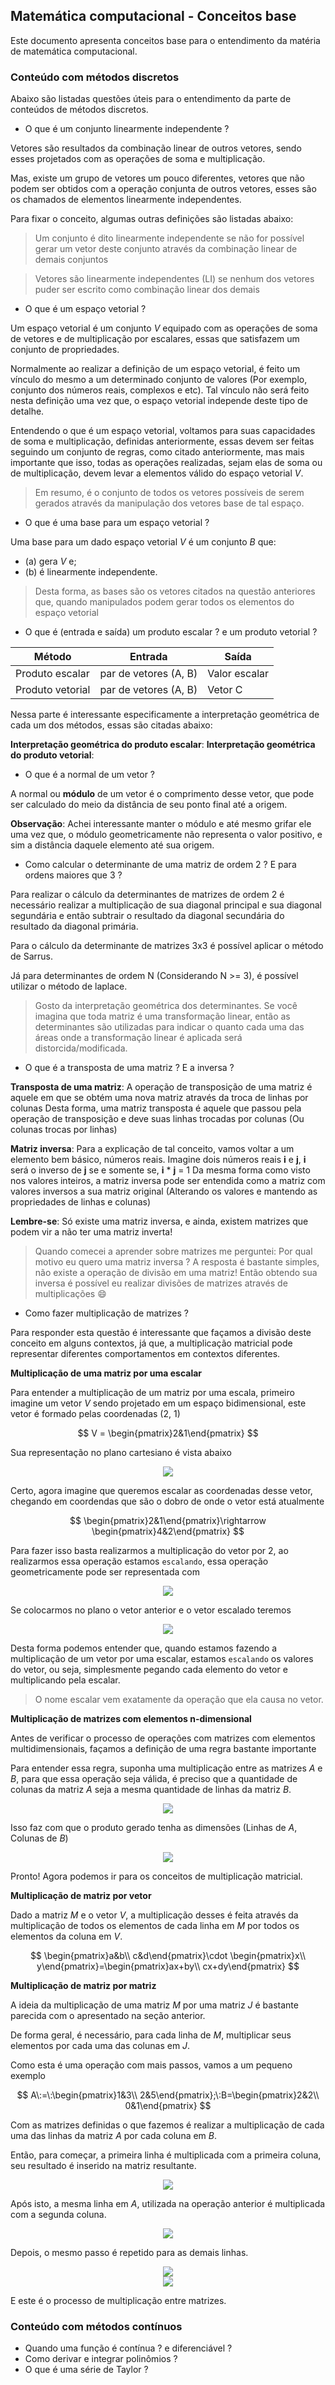 ## Matemática computacional - Conceitos base

Este documento apresenta conceitos base para o entendimento da matéria de matemática computacional.

### Conteúdo com métodos discretos

Abaixo são listadas questões úteis para o entendimento da parte de conteúdos de métodos discretos.

* O que é um conjunto linearmente independente ?

Vetores são resultados da combinação linear de outros vetores, sendo esses projetados com as operações de soma e multiplicação.

Mas, existe um grupo de vetores um pouco diferentes, vetores que não podem ser obtidos com a operação conjunta de outros vetores, esses são os chamados de elementos linearmente independentes.

Para fixar o conceito, algumas outras definições são listadas abaixo:

> Um conjunto é dito linearmente independente se não for possível gerar um vetor deste conjunto através da combinação linear de demais conjuntos

> Vetores são linearmente independentes (LI) se nenhum dos vetores puder ser escrito como combinação linear dos demais

* O que é um espaço vetorial ?

Um espaço vetorial é um conjunto *V* equipado com as operações de soma de vetores e de multiplicação por escalares, essas que satisfazem um conjunto de propriedades.

Normalmente ao realizar a definição de um espaço vetorial, é feito um vínculo do mesmo a um determinado conjunto de valores (Por exemplo, conjunto dos números reais, complexos e etc). Tal vínculo não será feito nesta definição uma vez que, o espaço vetorial independe deste tipo de detalhe.

Entendendo o que é um espaço vetorial, voltamos para suas capacidades de soma e multiplicação, definidas anteriormente, essas devem ser feitas seguindo um conjunto de regras, como citado anteriormente, mas mais importante que isso, todas as operações realizadas, sejam elas de soma ou de multiplicação, devem levar a elementos válido do espaço vetorial *V*.

> Em resumo, é o conjunto de todos os vetores possíveis de serem gerados através da manipulação dos vetores base de tal espaço.

* O que é uma base para um espaço vetorial ?

Uma base para um dado espaço vetorial *V* é um conjunto *B* que:
- (a) gera *V* e;
- (b) é linearmente independente.

> Desta forma, as bases são os vetores citados na questão anteriores que, quando manipulados podem gerar todos os elementos do espaço vetorial

* O que é (entrada e saída) um produto escalar ? e um produto vetorial ?

| Método           | Entrada               | Saída         |
|------------------|-----------------------|---------------|
| Produto escalar  | par de vetores (A, B) | Valor escalar |
| Produto vetorial | par de vetores (A, B) | Vetor C       |

Nessa parte é interessante especificamente a interpretação geométrica de cada um dos métodos, essas são citadas abaixo:

**Interpretação geométrica do produto escalar**: 
**Interpretação geométrica do produto vetorial**: 

* O que é a normal de um vetor ?

A normal ou **módulo** de um vetor é o comprimento desse vetor, que pode ser calculado do meio da distância de seu ponto final até a origem.

**Observação**: Achei interessante manter o módulo e até mesmo grifar ele uma vez que, o módulo geometricamente não representa o valor positivo, e sim a distância daquele elemento até sua origem. 

* Como calcular o determinante de uma matriz de ordem 2 ? E para ordens maiores que 3 ?

Para realizar o cálculo da determinantes de matrizes de ordem 2 é necessário realizar a multiplicação de sua diagonal principal e sua diagonal segundária e então subtrair o resultado da diagonal secundária do resultado da diagonal primária.

Para o cálculo da determinante de matrizes 3x3 é possível aplicar o método de Sarrus.

Já para determinantes de ordem N (Considerando N >= 3), é possível utilizar o método de laplace.

> Gosto da interpretação geométrica dos determinantes. Se você imagina que toda matriz é uma transformação linear, então as determinantes são utilizadas para indicar o quanto cada uma das áreas onde a transformação linear é aplicada será distorcida/modificada.

* O que é a transposta de uma matriz ? E a inversa ?

**Transposta de uma matriz**: A operação de transposição de uma matriz é aquele em que se obtém uma nova matriz através da troca de linhas por colunas
Desta forma, uma matriz transposta é aquele que passou pela operação de transposição e deve suas linhas trocadas por colunas (Ou colunas trocas por linhas)

**Matriz inversa**: Para a explicação de tal conceito, vamos voltar a um elemento bem básico, números reais. Imagine dois números reais **i** e **j**, **i** será o inverso de **j** se e somente se, **i** * **j** = 1
Da mesma forma como visto nos valores inteiros, a matriz inversa pode ser entendida como a matriz com valores inversos a sua matriz original (Alterando os valores e mantendo as propriedades de linhas e colunas)

**Lembre-se**: Só existe uma matriz inversa, e ainda, existem matrizes que podem vir a não ter uma matriz inverta!

> Quando comecei a aprender sobre matrizes me perguntei: Por qual motivo eu quero uma matriz inversa ? A resposta é bastante simples, não existe a operação de divisão em uma matriz! Então obtendo sua inversa é possível eu realizar divisões de matrizes através de multiplicações :smile:

* Como fazer multiplicação de matrizes ?

Para responder esta questão é interessante que façamos a divisão deste conceito em alguns contextos, já que, a multiplicação matricial pode representar diferentes comportamentos em contextos diferentes.

**Multiplicação de uma matriz por uma escalar**

Para entender a multiplicação de um matriz por uma escala, primeiro imagine um vetor *V* sendo projetado em um espaço bidimensional, este vetor é formado pelas coordenadas (2, 1)

$$
V = \begin{pmatrix}2&1\end{pmatrix}
$$

Sua representação no plano cartesiano é vista abaixo

<div align="center">
    <img src="imagens/vetor_1.png">
</div>

Certo, agora imagine que queremos escalar as coordenadas desse vetor, chegando em coordendas que são o dobro de onde o vetor está atualmente

$$
\begin{pmatrix}2&1\end{pmatrix}\rightarrow \begin{pmatrix}4&2\end{pmatrix}
$$

Para fazer isso basta realizarmos a multiplicação do vetor por 2, ao realizarmos essa operação estamos `escalando`, essa operação geometricamente pode ser representada com

<div align="center">
    <img src="imagens/vetor_2.png">
</div>

Se colocarmos no plano o vetor anterior e o vetor escalado teremos

<div align="center">
    <img src="imagens/vetor_3.png">
</div>

Desta forma podemos entender que, quando estamos fazendo a multiplicação de um vetor por uma escalar, estamos `escalando` os valores do vetor, ou seja, simplesmente pegando cada elemento do vetor e multiplicando pela escalar.

> O nome escalar vem exatamente da operação que ela causa no vetor.

**Multiplicação de matrizes com elementos n-dimensional**

Antes de verificar o processo de operações com matrizes com elementos multidimensionais, façamos a definição de uma regra bastante importante

Para entender essa regra, suponha uma multiplicação entre as matrizes *A* e *B*, para que essa operação seja válida, é preciso que a quantidade de colunas da matriz *A* seja a mesma quantidade de linhas da matriz *B*.

<div align="center">
    <img src="https://matematicabasica.net/wp-content/uploads/2019/02/definicao-da-multiplicacao-de-matrizes-1.png"></img>
</div>

Isso faz com que o produto gerado tenha as dimensões (Linhas de *A*, Colunas de *B*)

<div align="center">
    <img src="https://matematicabasica.net/wp-content/uploads/2019/02/definicao-da-multiplicacao-de-matrizes-c-1.png"></img>
</div>

Pronto! Agora podemos ir para os conceitos de multiplicação matricial.

**Multiplicação de matriz por vetor**

Dado a matriz *M* e o vetor *V*, a multiplicação desses é feita através da multiplicação de todos os elementos de cada linha em *M* por todos os elementos da coluna em *V*.

$$
\begin{pmatrix}a&b\\ c&d\end{pmatrix}\cdot \begin{pmatrix}x\\ y\end{pmatrix}=\begin{pmatrix}ax+by\\ cx+dy\end{pmatrix}
$$

**Multiplicação de matriz por matriz**

A ideia da multiplicação de uma matriz *M* por uma matriz *J* é bastante parecida com o apresentado na seção anterior.

De forma geral, é necessário, para cada linha de *M*, multiplicar seus elementos por cada uma das colunas em *J*.

Como esta é uma operação com mais passos, vamos a um pequeno exemplo

$$
A\:=\:\begin{pmatrix}1&3\\ 2&5\end{pmatrix};\:B=\begin{pmatrix}2&2\\ 0&1\end{pmatrix}
$$

Com as matrizes definidas o que fazemos é realizar a multiplicação de cada uma das linhas da matriz *A* por cada coluna em *B*.

Então, para começar, a primeira linha é multiplicada com a primeira coluna, seu resultado é inserido na matriz resultante.

<div align="center">
    <img src="https://matematicabasica.net/wp-content/uploads/2019/02/a-vezes-b.png"></img>
</div>

Após isto, a mesma linha em *A*, utilizada na operação anterior é multiplicada com a segunda coluna.

<div align="center">
    <img src="https://matematicabasica.net/wp-content/uploads/2019/02/a-vezes-b-2.png"></img>
</div>

Depois, o mesmo passo é repetido para as demais linhas.

<div align="center">
    <img src="https://matematicabasica.net/wp-content/uploads/2019/02/a-vezes-b-3.png"></img>
</div>

<div align="center">
    <img src="https://matematicabasica.net/wp-content/uploads/2019/02/a-vezes-b-4.png"></img>
</div>

E este é o processo de multiplicação entre matrizes.

### Conteúdo com métodos contínuos

* Quando uma função é contínua ? e diferenciável ?
* Como derivar e integrar polinômios ?
* O que é uma série de Taylor ?
